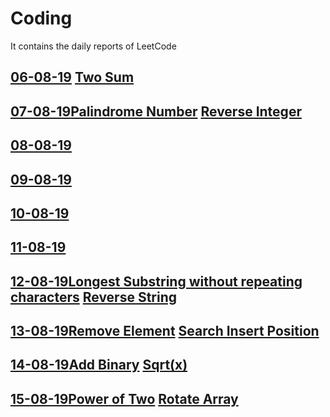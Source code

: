 # Coding
It contains the daily reports of LeetCode
## [06-08-19]() [Two Sum](./Two%20Sum)
## [07-08-19]()[Palindrome Number](./Palindrome%20Number) [Reverse Integer](./Reverse%20Integer)
## [08-08-19]()
## [09-08-19]()
## [10-08-19]()
## [11-08-19]()
## [12-08-19]()[Longest Substring without repeating characters](./Longest%20Substring%20without%20repeating%20characters)     [Reverse String](./Reverse%20String)
## [13-08-19]()[Remove Element](./Remove%20Element)     [Search Insert Position](.Search%20Insert%20Position)
## [14-08-19]()[Add Binary](./Add%20Binary)          [Sqrt(x)](./Sqrt(x))
## [15-08-19]()[Power of Two](./Power%20of%20Two)           [Rotate Array](./Rotate%20Array)
